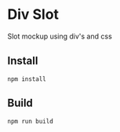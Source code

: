 # Div Slot
Slot mockup using div's and css

## Install
```
npm install
```

## Build
```
npm run build
```
